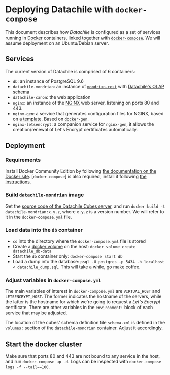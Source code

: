 # Deploying Datachile with `docker-compose`

This document describes how _Datachile_ is configured as a set of services running in [Docker](http://docker.io) containers, linked together with [`docker-compose`](https://docs.docker.com/compose/). We will assume deployment on an Ubuntu/Debian server.

## Services

The current version of Datachile is comprised of 6 containers:

  - `db`: an instance of PostgreSQL 9.6
  - `datachile-mondrian`: an instance of [`mondrian-rest`](http://github.com/jazzido/mondrian-rest) with [Datachile's OLAP schema](schema.xml)
  - `datachile-canon`: the web application
  - `nginx`: an instance of the [NGINX](http://nginx.org) web server, listening on ports 80 and 443.
  - `nginx-gen`: a service that generates configuration files for NGINX, based on [a template](nginx.tmpl). Based on [`docker-gen`](https://github.com/jwilder/docker-gen).
  - `nginx-letsencrypt`: a companion service for `nginx-gen`, it allows the creation/renewal of Let's Encrypt certificates automatically.
  
## Deployment

### Requirements

Install Docker Community Edition by following [the documentation on the Docker site](https://docs.docker.com/engine/installation/linux/docker-ce/debian/). [`docker-compose`] is also required, install it following [the instructions](https://docs.docker.com/compose/install/).

### Build `datachile-mondrian` image

Get the [source code of the Datachile Cubes server](https://github.com/datawheel/datachile-mondrian), and run `docker build -t datachile-mondrian:x.y.z`, where `x.y.z` is a version number. We will refer to it in the `docker-compose.yml` file.

### Load data into the `db` container

  - `cd` into the directory where the `docker-compose.yml` file is stored
  - Create a [docker volume](https://docs.docker.com/engine/admin/volumes/) on the host: `docker volume create datachile_db-data`
  - Start the `db` container only: `docker-compose start db`
  - Load a dump into the database: `psql -U postgres -p 5434 -h localhost < datachile_dump.sql`. This will take a while, go make coffee.
  
### Adjust variables in `docker-compose.yml`

The main variables of interest in `docker-compose.yml` are `VIRTUAL_HOST` and `LETSENCRYPT_HOST`. The former indicates the hostname of the servers, while the latter is the hostname for which we're going to request a _Let's Encrypt_ certificate. There are other variables in the `environment:` block of each service that may be adjusted.

The location of the cubes' schema definition file `schema.xml` is defined in the `volumes:` section of the `datachile-mondrian` container. Adjust it accordingly.

## Start the docker cluster

Make sure that ports 80 and 443 are not bound to any service in the host, and run `docker-compose up -d`. Logs can be inspected with `docker-compose logs -f --tail==100`.









